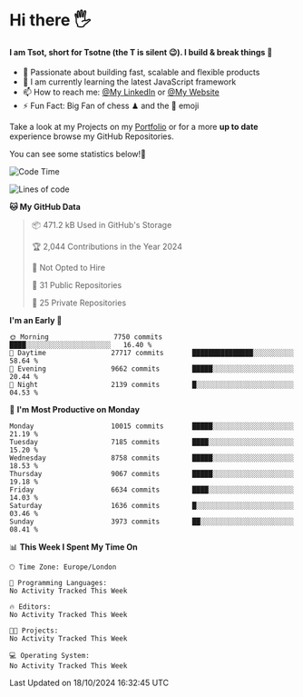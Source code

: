 # Hi there :raised_hand_with_fingers_splayed:
#### I am Tsot, short for Tsotne (the T is silent :wink:). I build & break things :space_invader:
- :telescope: Passionate about building fast, scalable and flexible products
- :seedling: I am currently learning the latest JavaScript framework 
- :mailbox: How to reach me: [@My LinkedIn](https://www.linkedin.com/in/tsotne-gvadzabia/) or [@My Website](https://tsotne.co.uk/contact)
- :zap: Fun Fact: Big Fan of chess ♟ and the 👾 emoji

Take a look at my Projects on my [Portfolio](https://tsotne.co.uk/) or for a more **up to date** experience browse my GitHub Repositories.

You can see some statistics below!:space_invader:
<!--START_SECTION:waka-->
![Code Time](http://img.shields.io/badge/Code%20Time-761%20hrs%202%20mins-blue)

![Lines of code](https://img.shields.io/badge/From%20Hello%20World%20I%27ve%20Written-15.9%20million%20lines%20of%20code-blue)

**🐱 My GitHub Data** 

> 📦 471.2 kB Used in GitHub's Storage 
 > 
> 🏆 2,044 Contributions in the Year 2024
 > 
> 🚫 Not Opted to Hire
 > 
> 📜 31 Public Repositories 
 > 
> 🔑 25 Private Repositories 
 > 
**I'm an Early 🐤** 

```text
🌞 Morning                7750 commits        ████░░░░░░░░░░░░░░░░░░░░░   16.40 % 
🌆 Daytime                27717 commits       ███████████████░░░░░░░░░░   58.64 % 
🌃 Evening                9662 commits        █████░░░░░░░░░░░░░░░░░░░░   20.44 % 
🌙 Night                  2139 commits        █░░░░░░░░░░░░░░░░░░░░░░░░   04.53 % 
```
📅 **I'm Most Productive on Monday** 

```text
Monday                   10015 commits       █████░░░░░░░░░░░░░░░░░░░░   21.19 % 
Tuesday                  7185 commits        ████░░░░░░░░░░░░░░░░░░░░░   15.20 % 
Wednesday                8758 commits        █████░░░░░░░░░░░░░░░░░░░░   18.53 % 
Thursday                 9067 commits        █████░░░░░░░░░░░░░░░░░░░░   19.18 % 
Friday                   6634 commits        ████░░░░░░░░░░░░░░░░░░░░░   14.03 % 
Saturday                 1636 commits        █░░░░░░░░░░░░░░░░░░░░░░░░   03.46 % 
Sunday                   3973 commits        ██░░░░░░░░░░░░░░░░░░░░░░░   08.41 % 
```


📊 **This Week I Spent My Time On** 

```text
🕑︎ Time Zone: Europe/London

💬 Programming Languages: 
No Activity Tracked This Week

🔥 Editors: 
No Activity Tracked This Week

🐱‍💻 Projects: 
No Activity Tracked This Week

💻 Operating System: 
No Activity Tracked This Week
```


 Last Updated on 18/10/2024 16:32:45 UTC
<!--END_SECTION:waka-->
